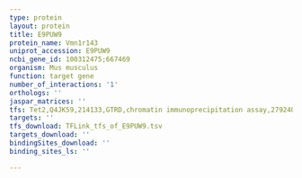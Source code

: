```yaml
---
type: protein
layout: protein
title: E9PUW9
protein_name: Vmn1r143
uniprot_accession: E9PUW9
ncbi_gene_id: 100312475;667469
organism: Mus musculus
function: target gene
number_of_interactions: '1'
orthologs: ''
jaspar_matrices: ''
tfs: Tet2,Q4JK59,214133,GTRD,chromatin immunoprecipitation assay,27924024%5Buid%5D,No
targets: ''
tfs_download: TFLink_tfs_of_E9PUW9.tsv
targets_download: ''
bindingSites_download: ''
binding_sites_ls: ''

---
```

